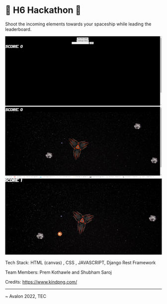 # 👾 H6 Hackathon 👾


Shoot the incoming elements towards your spaceship while leading the leaderboard. 

![First](./Client/img1.PNG)
![Second](./Client/img2.PNG)
![Third](./Client/img3.jpeg)

Tech Stack: HTML (canvas) , CSS , JAVASCRIPT, Django Rest Framework

Team Members: Prem Kothawle and Shubham Saroj

Credits: https://www.kindpng.com/



<hr />

 ~ Avalon 2022, TEC